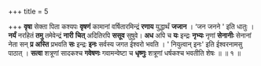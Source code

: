 +++
title = 5

+++
**वृषा** सेक्ता पिता कश्यपः **वृषणं** कामानां वर्षितारमिन्द्रं **रणाय** युद्धार्थं **जजान** । ‘जन जनने ' इति धातुः । **नर्यं** नरहितं **तमु** तमेवेन्द्रं **नारी** **चित्** अदितिरपि **ससूव** सुषुवे। **अध** अपि च **यः** इन्द्रः **नृभ्यः** नृणां **सेनानीः** सेनानां नेता सन् **प्र** **अस्ति** प्रभवति **सः** इन्द्रः **इनः** सर्वस्य जगत ईश्वरो भवति । ' नियुत्वान् इनः' इति ईश्वरनामसु पाठात् । **सत्वा** शत्रूणां सादकश्च **गवेषणः** गवामन्वेष्टा च **धृष्णुः** शत्रूणां धर्षकश्च भवतीति शेषः ॥ ॥ १ ॥